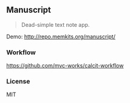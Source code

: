 
Manuscript
------

> Dead-simple text note app.

Demo: http://repo.memkits.org/manuscript/

### Workflow

https://github.com/mvc-works/calcit-workflow

### License

MIT